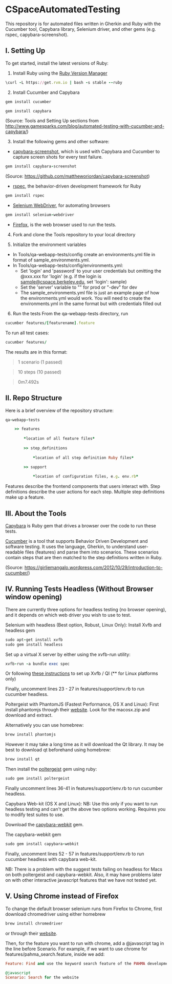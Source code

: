 # CSpaceAutomatedTesting

This repository is for automated files written in Gherkin and Ruby with the Cucumber tool, Capybara library, Selenium driver, and other gems (e.g. rspec, capybara-screenshot).

## I. Setting Up
To get started, install the latest versions of Ruby:

1) Install Ruby using the [Ruby Version Manager](https://rvm.io/rvm/install)
```ruby
\curl -L https://get.rvm.io | bash -s stable --ruby
```

2) Install Cucumber and Capybara
```ruby
gem install cucumber
```

```ruby
gem install capybara
```
(Source: Tools and Setting Up sections from http://www.gamesparks.com/blog/automated-testing-with-cucumber-and-capybara/)

3) Install the following gems and other software:

* [capybara-screenshot](https://github.com/mattheworiordan/capybara-screenshot), which is used with Capybara and Cucumber to capture screen shots for every test failure. 

```ruby
gem install capybara-screenshot
```

(Source: https://github.com/mattheworiordan/capybara-screenshot)

* [rspec](https://github.com/rspec/rspec), the behavior-driven development framework for Ruby
```ruby
gem install rspec
```
* [Selenium WebDriver](https://rubygems.org/gems/selenium-webdriver/versions/2.46.2), for automating browsers
```ruby
gem install selenium-webdriver
```

* [Firefox](https://www.mozilla.org/en-US/firefox/new/), is the web browser used to run the tests.

4) Fork and clone the Tools repository to your local directory

5) Initialize the environment variables
* In Tools/qa-webapp-tests/config create an environments.yml file in format of sample_environments.yml.
* In Tools/qa-webapp-tests/config/environments.yml:
	- Set 'login' and 'password' to your user credentials but omitting the @xxx.xxx for 'login' (e.g. if the login is sample@cspace.berkeley.edu, set 'login': sample)
	- Set the 'server' variable to "" for prod or "-dev" for dev
	- The sample_environments.yml file is just an example page of how the environments.yml would work. You will need to create the environments.yml in the same format but with credentials filled out

6) Run the tests
From the qa-webapp-tests directory, run 

```ruby
cucumber features/[featurename].feature
```
To run all test cases:
```ruby	
cucumber features/
```

The results are in this format:

> 1 scenario (1 passed)

> 10 steps (10 passed)

> 0m7.492s


## II. Repo Structure
Here is a brief overview of the repository structure:

```ruby
qa-webapp-tests

	>> features
	
		*location of all feature files*
		
	 	>> step_definitions
	 	
			*location of all step definition Ruby files*

		>> support
		
			*location of configuration files, e.g. env.rb*
```		

Features describe the frontend components that users interact with. 
Step definitions describe the user actions for each step. Multiple step definitions make up a feature.


## III. About the Tools

[Capybara](http://jnicklas.github.io/capybara/) is Ruby gem that drives a browser over the code to run these tests.

[Cucumber](http://cukes.info) is a tool that supports Behavior Driven Development and software testing. It uses the language, Gherkin, to understand user-readable files (features) and parse them into scenarios. These scenarios contain steps that are then matched to the step definitions written in Ruby. 

(Source: https://girliemangalo.wordpress.com/2012/10/29/introduction-to-cucumber/)

## IV. Running Tests Headless (Without Browser window opening)

There are currently three options for headless testing (no browser opening), and it depends on which web driver you wish to use to test.

Selenium with headless (Best option, Robust, Linux Only):
Install Xvfb and headless gem
```ruby
sudo apt-get install xvfb
sudo gem install headless
```

Set up a virtual X server by either using the xvfb-run utility:
```ruby
xvfb-run -a bundle exec spec
```
Or following [these instructions](https://github.com/leonid-shevtsov/headless) to set up Xvfb / QI (** for Linux platforms only)

Finally, uncomment lines 23 - 27 in features/support/env.rb to run cucumber headless.

Poltergeist with PhantomJS (Fastest Performance, OS X and Linux):
First install phantomjs through their [website](https://code.google.com/p/phantomjs/downloads/list). Look for the macosx.zip and download and extract.

Alternatively you can use homebrew:
```ruby
brew install phantomjs
```
However it may take a long time as it will download the Qt library. It may be best to download qt beforehand using homebrew:
```ruby
brew install qt
```

Then install the [poltergeist](https://github.com/teampoltergeist/poltergeist) gem using ruby:
```ruby
sudo gem install poltergeist
```
Finally uncomment lines 36-41 in features/support/env.rb to run cucumber headless.

Capybara Web-kit (OS X and Linux):
NB: Use this only if you want to run headless testing and can't get the above two options working. Requires you to modify test suites to use.

Download the [capybara-webkit](https://github.com/thoughtbot/capybara-webkit) gem.

The capybara-webkit gem 
```ruby
sudo gem install capybara-webkit
```
Finally, uncomment lines 52 - 57 in features/support/env.rb to run cucumber headless with capybara web-kit.

NB: There is a problem with the suggest tests failing on headless for Macs on both poltergeist and capybara-webkit. Also, it may have problems later on with other interactive javascript features that we have not tested yet. 

## V. Using Chrome instead of Firefox

To change the default browser selenium runs from Firefox to Chrome, first download chromedriver using either homebrew 
```ruby
brew install chromedriver
```
or through their [website](https://sites.google.com/a/chromium.org/chromedriver/).

Then, for the feature you want to run with chrome, add a @javascript tag in the line before Scenario. For example, if we want to use chrome for features/pahma_search.feature, inside we add:
```ruby
Feature: Find and use the keyword search feature of the PAHMA development server.

@javascript
Scenario: Search for the website    
```
